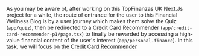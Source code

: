 As you may be aware of, after working on this TopFinanzas UK Next.Js project for a while, the route
of entrance for the user to this Financial Wellness Blog is by a user journey which makes them solve
the Quiz (`app/quiz`), then be redirected to a Credit Card Recommender
(`app/credit-card-recommender-p1/page.tsx`) to finally be rewarded by accessing a high-value
financial content of the user's interest (`app/personal-finance`). In this task, we will focus on
the [Credit Card Recommender](app/credit-card-recommender-p1/page.tsx)
